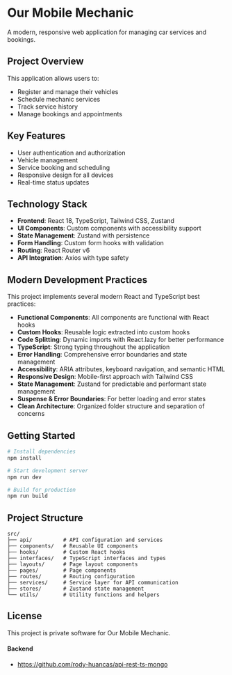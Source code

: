 # Our Mobile Mechanic

A modern, responsive web application for managing car services and bookings.

## Project Overview

This application allows users to:
- Register and manage their vehicles
- Schedule mechanic services
- Track service history
- Manage bookings and appointments

## Key Features

- User authentication and authorization
- Vehicle management
- Service booking and scheduling
- Responsive design for all devices
- Real-time status updates

## Technology Stack

- **Frontend**: React 18, TypeScript, Tailwind CSS, Zustand
- **UI Components**: Custom components with accessibility support
- **State Management**: Zustand with persistence
- **Form Handling**: Custom form hooks with validation
- **Routing**: React Router v6
- **API Integration**: Axios with type safety

## Modern Development Practices

This project implements several modern React and TypeScript best practices:

- **Functional Components**: All components are functional with React hooks
- **Custom Hooks**: Reusable logic extracted into custom hooks
- **Code Splitting**: Dynamic imports with React.lazy for better performance
- **TypeScript**: Strong typing throughout the application
- **Error Handling**: Comprehensive error boundaries and state management
- **Accessibility**: ARIA attributes, keyboard navigation, and semantic HTML
- **Responsive Design**: Mobile-first approach with Tailwind CSS
- **State Management**: Zustand for predictable and performant state management
- **Suspense & Error Boundaries**: For better loading and error states
- **Clean Architecture**: Organized folder structure and separation of concerns

## Getting Started

```bash
# Install dependencies
npm install

# Start development server
npm run dev

# Build for production
npm run build
```

## Project Structure

```
src/
├── api/          # API configuration and services
├── components/   # Reusable UI components
├── hooks/        # Custom React hooks
├── interfaces/   # TypeScript interfaces and types
├── layouts/      # Page layout components
├── pages/        # Page components
├── routes/       # Routing configuration
├── services/     # Service layer for API communication
├── stores/       # Zustand state management
└── utils/        # Utility functions and helpers
```

## License

This project is private software for Our Mobile Mechanic.

#### Backend
- https://github.com/rody-huancas/api-rest-ts-mongo

